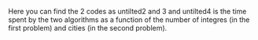 Here you can find the 2 codes as untilted2 and 3 and untilted4 is the time spent by the two algorithms as a function of the number of integres (in the first problem) and cities (in the second problem).
